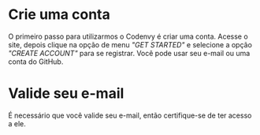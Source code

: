 # Crie uma conta

O primeiro passo para utilizarmos o Codenvy é criar uma conta. Acesse o site, depois clique na opção de menu _"GET STARTED"_ e selecione a opção _"CREATE ACCOUNT"_ para se registrar. Você pode usar seu e-mail ou uma conta do GitHub.

# Valide seu e-mail

É necessário que você valide seu e-mail, então certifique-se de ter acesso a ele.
